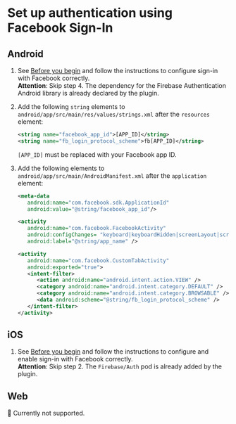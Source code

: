 # Set up authentication using Facebook Sign-In

## Android

1. See [Before you begin](https://firebase.google.com/docs/auth/android/facebook-login#before_you_begin) and follow the instructions to configure sign-in with Facebook correctly.  
   **Attention**: Skip step 4. The dependency for the Firebase Authentication Android library is already declared by the plugin.
1. Add the following `string` elements to `android/app/src/main/res/values/strings.xml` after the `resources` element:

   ```xml
   <string name="facebook_app_id">[APP_ID]</string>
   <string name="fb_login_protocol_scheme">fb[APP_ID]</string>
   ```

   `[APP_ID]` must be replaced with your Facebook app ID.

1. Add the following elements to `android/app/src/main/AndroidManifest.xml` after the `application` element:

   ```xml
   <meta-data
      android:name="com.facebook.sdk.ApplicationId"
      android:value="@string/facebook_app_id"/>

   <activity
      android:name="com.facebook.FacebookActivity"
      android:configChanges= "keyboard|keyboardHidden|screenLayout|screenSize|orientation"
      android:label="@string/app_name" />

   <activity
      android:name="com.facebook.CustomTabActivity"
      android:exported="true">
      <intent-filter>
         <action android:name="android.intent.action.VIEW" />
         <category android:name="android.intent.category.DEFAULT" />
         <category android:name="android.intent.category.BROWSABLE" />
         <data android:scheme="@string/fb_login_protocol_scheme" />
      </intent-filter>
   </activity>
   ```

## iOS

1. See [Before you begin](https://firebase.google.com/docs/auth/ios/facebook-login#before_you_begin) and follow the instructions to configure and enable sign-in with Facebook correctly.  
   **Attention**: Skip step 2. The `Firebase/Auth` pod is already added by the plugin.

## Web

🚧 Currently not supported.
